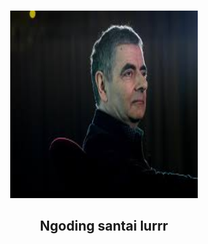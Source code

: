 <br />
<p align="center">
    <a href="https://github.com/josiregar/first_repo.git">
        <img src=" ./public/assets/logo.jpeg" alt="logo" width="300" height="300">
    </a>
    <h2 align="center"> Ngoding santai lurrr</h2>
    </p>